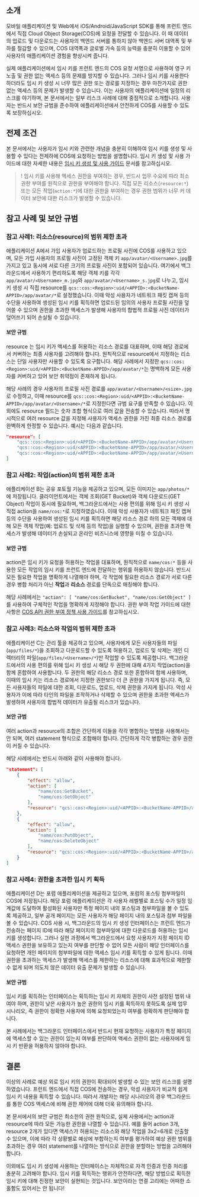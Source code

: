 ## 소개

모바일 애플리케이션 및 Web에서 iOS/Android/JavaScript SDK를 통해 프런트 엔드에서 직접 Cloud Object Storage(COS)에 요청을 전달할 수 있습니다. 이 때 데이터의 업로드 및 다운로드는 사용자의 백엔드 서버를 통하지 않아 백엔드 서버 대역폭 및 부하를 절감할 수 있으며, COS 대역폭과 글로벌 가속 등의 능력을 충분히 이용할 수 있어 사용자의 애플리케이션 경험을 향상시켜 줍니다.

실제 애플리케이션에서 임시 키를 프런트 엔드의 COS 요청 서명으로 사용하여 영구 키 노출 및 권한 없는 액세스 등의 문제를 방지할 수 있습니다. 그러나 임시 키를 사용한다 하더라도 임시 키 생성 시 너무 많은 권한 또는 경로를 지정하는 경우 마찬가지로 권한 없는 액세스 등의 문제가 발생할 수 있습니다. 이는 사용자의 애플리케이션에 일정의 리스크를 야기하며, 본 문서에서는 일부 리스크 사례에 대해 중점적으로 소개합니다. 사용자는 반드시 보안 규범을 준수하여 애플리케이션에서 안전하게 COS를 사용할 수 있도록 보장하십시오.

## 전제 조건

본 문서에서는 사용자가 임시 키와 관련한 개념을 충분히 이해하여 임시 키를 생성 및 사용할 수 있다는 전제하에 COS에 요청하는 방법을 설명합니다. 임시 키 생성 및 사용 가이드에 대한 자세한 내용은 [임시 키 생성 및 사용 가이드](https://intl.cloud.tencent.com/document/product/436/14048) 문서를 참고하십시오.

>! 임시 키를 사용해 액세스 권한을 부여하는 경우, 반드시 업무 수요에 따라 최소 권한 부여를 원칙으로 권한을 부여해야 합니다. 직접 모든 리소스(`resource:*`) 또는 모든 작업(`action:*`)에 대한 권한을 부여하는 경우 권한 범위가 너무 커 데이터 보안에 대한 리스크가 발생할 수 있습니다.
>

## 참고 사례 및 보안 규범

### 참고 사례1: 리소스(resource)의 범위 제한 초과

애플리케이션 A에서 가입 사용자가 업로드하는 프로필 사진에 COS를 사용하고 있으며, 모든 가입 사용자의 프로필 사진이 고정된 객체 키 `app/avatar/<Username>.jpg`를 가지고 있고 동시에 서로 다른 크기의 프로필 사진이 포함되어 있습니다. 여기에서 백그라운드에서 사용하기 편리하도록 해당 객체 키를 각각 `app/avatar/<Username>_m.jpg`와 `app/avatar/<Username>_s.jpg`로 나누고, 임시 키 생성 시 직접 resource를 `qcs::cos:<Region>:uid/<APPID>:<BucketName-APPID>/app/avatar/*`로 설정했습니다. 이때 악성 사용자가 네트워크 패킷 캡쳐 등의 수단을 사용하여 생성된 임시 키를 획득하면 업로드된 임의의 사용자 프로필 사진을 덮어쓸 수 있으며 권한을 초과한 액세스가 발생해 사용자의 합법적 프로필 사진 데이터가 덮어쓰기 되어 손실될 수 있습니다.

#### 보안 규범

resource 는 임시 키가 액세스를 허용하는 리소스 경로를 대표하며, 이때 해당 경로에서 커버하는 최종 사용자를 고려해야 합니다. 원칙적으로 resource에서 지정하는 리소스는 단일 사용자만 사용할 수 있도록 요구합니다. 해당 사례에서 지정한 `qcs::cos:<Region>:uid/<APPID>:<BucketName-APPID>/app/avatar/*`는 명백하게 모든 사용자를 커버하고 있어 보안 취약점이 존재하게 됩니다.

해당 사례의 경우 사용자의 프로필 사진 경로를 `app/avatar/<Username>/<size>.jpg`로 수정하고, 이때 resource를 `qcs::cos:<Region>:uid/<APPID>:<BucketName-APPID>/app/avatar/<Username>/*`로 지정한다면 규범 요구를 만족할 수 있습니다. 이외에도 resource 필드는 숫자 조합 형식으로 여러 값을 전송할 수 있습니다. 따라서 명시적으로 여러 resource 값을 지정해 사용자가 액세스 권한을 가진 최종 리소스 경로를 완벽하게 한정할 수 있습니다. 예시는 다음과 같습니다.

```json
"resource": [
	"qcs::cos:<Region>:uid/<APPID>:<BucketName-APPID>/app/avatar/<Username>.jpg",
	"qcs::cos:<Region>:uid/<APPID>:<BucketName-APPID>/app/avatar/<Username>_m.jpg",
	"qcs::cos:<Region>:uid/<APPID>:<BucketName-APPID>/app/avatar/<Username>_s.jpg"
]
```

### 참고 사례2: 작업(action)의 범위 제한 초과

애플리케이션 B는 공유 포토월 기능을 제공하고 있으며, 모든 이미지는 `app/photos/*`에 저장됩니다. 클라이언트에서는 객체 조회(GET Bucket)와 객체 다운로드(GET Object) 작업이 동시에 필요하며, 백그라운드에서는 사용 편의를 위해 임시 키 생성 시 직접 action을 `name/cos:*`로 지정하였습니다. 이때 악성 사용자가 네트워크 패킷 캡쳐 등의 수단을 사용하여 생성된 임시 키를 획득하면 해당 리소스 경로 하의 모든 객체에 대해 모든 객체 작업(예: 업로드 및 삭제 등의 작업)을 실행할 수 있으며, 권한을 초과한 액세스가 발생해 데이터가 손실되고 온라인 비즈니스에 영향을 미칠 수 있습니다.

#### 보안 규범

action은 임시 키가 요청을 허용하는 작업을 대표하며, 원칙적으로 `name/cos:*` 등을 사용한 모든 작업의 임시 키를 프런트 엔드에 전달하는 행위를 허용하지 않습니다. 반드시 모든 필요한 작업을 명확하게 나열해야 하며, 각 작업에 필요한 리소스 경로가 서로 다른 경우 병합 처리가 아닌 **작업**과 **리소스** 경로를 단독으로 매칭해야 합니다.

해당 사례에서는 `"action": [ "name/cos:GetBucket", "name/cos:GetObject" ]`를 사용하여 구체적인 작업을 명확하게 지정해야 합니다. 권한 부여 작업 가이드에 대한 사항은 [COS API 권한 부여 정책 사용 가이드](https://intl.cloud.tencent.com/document/product/436/30580)를 참고하십시오.

### 참고 사례3: 리소스와 작업의 범위 제한 초과

애플리케이션 C는 관리 툴을 제공하고 있으며, 사용자에게 모든 사용자들의 파일(`app/files/*`)을 조회하고 다운로드할 수 있도록 허용하고, 업로드 및 삭제는 개인 디렉터리의 파일(`app/files/<Username>/*`)만 작업할 수 있도록 제공합니다. 백그라운드에서의 사용 편의를 위해 임시 키 생성 시 해당 두 권한에 대해 4가지 작업(action)을 함께 혼합하여 사용합니다. 두 권한의 해당 리소스 경로 또한 혼합하여 함께 사용하며, 이때의 임시 키는 리소스 경로에서 지정한 권한보다 더 큰 권한을 가지게 됩니다. 즉, 모든 사용자들의 파일에 대한 조회, 다운로드, 업로드, 삭제 권한을 가지게 됩니다. 악성 사용자가 이에 따라 타인의 파일을 조작하거나 삭제할 수 있으며 권한을 초과한 액세스가 발생하여 사용자의 합법적 데이터가 유출될 리스크가 있습니다.

#### 보안 규범

여러 action과 resource의 조합은 간단하게 이들을 각각 병합하는 방법을 사용해서는 안 되며, 여러 statement 형식으로 조합해야 합니다. 간단하게 각각 병합하는 경우 권한이 커질 수 있습니다.

해당 사례에서는 반드시 아래와 같이 사용해야 합니다.

```json
"statement": [
	{
		"effect": "allow",
		"action": [
			"name/cos:GetBucket", 
			"name/cos:GetObject"
		], 
		"resource": "qcs::cos:<Region>:uid/<APPID>:<BucketName-APPID>/app/files/*"
	},
	{
		"effect": "allow", 
		"action": [
			"name/cos:PutObject",
			"name/cos:DeleteObject"
		],
		"resource": "qcs::cos:<Region>:uid/<APPID>:<BucketName-APPID>/app/files/<Username>/*"
	}
]
```

### 참고 사례4: 권한을 초과한 임시 키 획득

애플리케이션 D는 포럼 애플리케이션을 제공하고 있으며, 포럼의 포스팅 첨부파일이 COS에 저장됩니다. 해당 포럼 애플리케이션은 각 사용자 레벨별로 포스팅 수가 일정 임계값에 도달하여 활성화된 사용자만 특정 페이지 내의 포스팅과 첨부파일을 볼 수 있도록 제공하고, 일부 공개 페이지는 모든 사용자가 해당 페이지 내의 포스팅과 첨부 파일을 볼 수 있습니다.
COS 사용 시, 백그라운드의 임시 키 생성 인터페이스는 프런트 엔드가 전송하는 페이지 ID에 따라 해당 페이지의 첨부파일에 대한 다운로드를 허용하는 임시 키를 생성합니다. 그러나 실현 과정에서 백그라운드에서 요청 사용자가 지정 페이지 ID 액세스 권한을 보유하고 있는지 여부를 판단할 수 없어 모든 사람이 해당 인터페이스를 요청하면 개인 페이지의 첨부파일에 대한 액세스 임시 키를 획득할 수 있게 됩니다. 이때 권한을 초과하는 액세스가 발생해 액세스를 제한하는 리소스에 대해 효과적으로 제한할 수 없게 되며 의도치 않은 데이터 유출 문제가 발생할 수 있습니다.

#### 보안 규범

임시 키를 획득하는 인터페이스는 획득하는 임시 키 자체의 권한이 사전 설정된 범위 내여야 하며, 권한이 낮은 사용자가 높은 권한의 임시 키를 획득하지 못하도록 실제 업무 시나리오, 즉 권한이 정확한 사용자에 의해 요청되었는지 여부를 정확하게 판단해야 합니다.

본 사례에서는 백그라운드 인터페이스에서 반드시 현재 요청하는 사용자가 특정 페이지에 액세스할 수 있는 권한이 있는지 여부를 판단하여 액세스 권한이 없는 사용자에게 임시 키 반환을 허용하지 않아야 합니다.

## 결론

이상의 사례로 예상 외로 임시 키의 권한이 확대되어 발생할 수 있는 보안 리스크를 설명하였습니다. 프런트 엔드에서 직접 COS에 전송하는 경우, 악성 사용자가 비교적 쉽게 임시 키 내용을 획득할 수 있습니다. 따라서 개발자는 해당 시나리오의 경우 백그라운드를 통한 COS 액세스에 비해 권한 제어에 대해 더욱 유의해야 합니다.

본 문서에서의 보안 규범은 최소한의 권한 원칙으로, 실제 사용에서는 action과 resource에 따라 모든 가능한 권한을 나열할 수 있습니다. 예를 들어 action 3개, resource 2개가 있다면 액세스가 허용되는 리소스와 해당 작업을 3x2=6개로 산출할 수 있으며, 이에 따라 각 상황별로 예상에 부합하는지 여부를 평가하여 예상 권한 범위를 초과하는 경우 여러 statement를 나열하는 방식으로 권한을 분할하는 방법을 고려해야 합니다.

이외에도 임시 키 생성에 사용하는 인터페이스는 자체적으로 자격 인증과 인증 처리를 충분히 고려해야 합니다. 임시 키를 획득하는 행위가 안전하다면, 해당 방법으로 획득한 임시 키에 대해 진정한 보안이 실현되는 것입니다. 보안이라는 연결 고리에는 어떠한 소홀함도 있어서는 안 됩니다!

